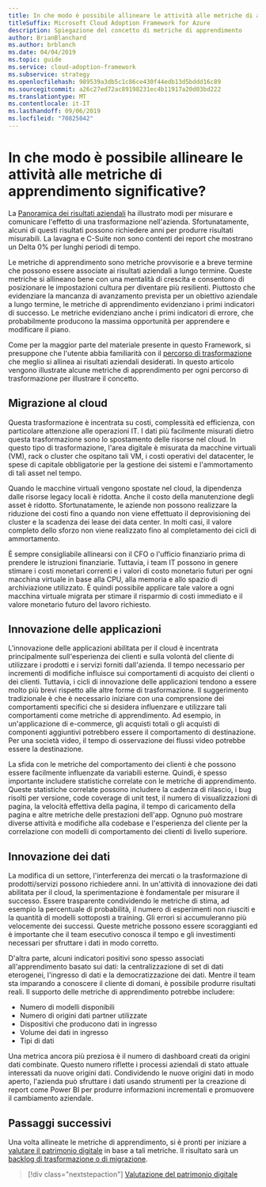 ```yaml
---
title: In che modo è possibile allineare le attività alle metriche di apprendimento significative?
titleSuffix: Microsoft Cloud Adoption Framework for Azure
description: Spiegazione del concetto di metriche di apprendimento
author: BrianBlanchard
ms.author: brblanch
ms.date: 04/04/2019
ms.topic: guide
ms.service: cloud-adoption-framework
ms.subservice: strategy
ms.openlocfilehash: 989539a3db5c1c86ce430f44edb13d5bddd16c89
ms.sourcegitcommit: a26c27ed72ac89198231ec4b11917a20d03bd222
ms.translationtype: MT
ms.contentlocale: it-IT
ms.lasthandoff: 09/06/2019
ms.locfileid: "70825042"
---
```

<!-- markdownlint-disable MD026 -->

# <a name="how-can-we-align-efforts-to-meaningful-learning-metrics"></a>In che modo è possibile allineare le attività alle metriche di apprendimento significative?

La [Panoramica dei risultati aziendali](business-outcomes/index.md) ha illustrato modi per misurare e comunicare l'effetto di una trasformazione nell'azienda. Sfortunatamente, alcuni di questi risultati possono richiedere anni per produrre risultati misurabili. La lavagna e C-Suite non sono contenti dei report che mostrano un Delta 0% per lunghi periodi di tempo.

Le metriche di apprendimento sono metriche provvisorie e a breve termine che possono essere associate ai risultati aziendali a lungo termine. Queste metriche si allineano bene con una mentalità di crescita e consentono di posizionare le impostazioni cultura per diventare più resilienti. Piuttosto che evidenziare la mancanza di avanzamento prevista per un obiettivo aziendale a lungo termine, le metriche di apprendimento evidenziano i primi indicatori di successo. Le metriche evidenziano anche i primi indicatori di errore, che probabilmente producono la massima opportunità per apprendere e modificare il piano.

Come per la maggior parte del materiale presente in questo Framework, si presuppone che l'utente abbia familiarità con il [percorso di trasformazione](../governance/journeys/index.md) che meglio si allinea ai risultati aziendali desiderati. In questo articolo vengono illustrate alcune metriche di apprendimento per ogni percorso di trasformazione per illustrare il concetto.

## <a name="cloud-migration"></a>Migrazione al cloud

Questa trasformazione è incentrata su costi, complessità ed efficienza, con particolare attenzione alle operazioni IT. I dati più facilmente misurati dietro questa trasformazione sono lo spostamento delle risorse nel cloud. In questo tipo di trasformazione, l'area digitale è misurata da macchine virtuali (VM), rack o cluster che ospitano tali VM, i costi operativi del datacenter, le spese di capitale obbligatorie per la gestione dei sistemi e l'ammortamento di tali asset nel tempo.

Quando le macchine virtuali vengono spostate nel cloud, la dipendenza dalle risorse legacy locali è ridotta. Anche il costo della manutenzione degli asset è ridotto. Sfortunatamente, le aziende non possono realizzare la riduzione dei costi fino a quando non viene effettuato il deprovisioning dei cluster e la scadenza dei lease dei data center. In molti casi, il valore completo dello sforzo non viene realizzato fino al completamento dei cicli di ammortamento.

È sempre consigliabile allinearsi con il CFO o l'ufficio finanziario prima di prendere le istruzioni finanziarie. Tuttavia, i team IT possono in genere stimare i costi monetari correnti e i valori di costo monetario futuri per ogni macchina virtuale in base alla CPU, alla memoria e allo spazio di archiviazione utilizzato. È quindi possibile applicare tale valore a ogni macchina virtuale migrata per stimare il risparmio di costi immediato e il valore monetario futuro del lavoro richiesto.

## <a name="application-innovation"></a>Innovazione delle applicazioni

L'innovazione delle applicazioni abilitata per il cloud è incentrata principalmente sull'esperienza dei clienti e sulla volontà del cliente di utilizzare i prodotti e i servizi forniti dall'azienda. Il tempo necessario per incrementi di modifiche influisce sui comportamenti di acquisto dei clienti o dei clienti. Tuttavia, i cicli di innovazione delle applicazioni tendono a essere molto più brevi rispetto alle altre forme di trasformazione. Il suggerimento tradizionale è che è necessario iniziare con una comprensione dei comportamenti specifici che si desidera influenzare e utilizzare tali comportamenti come metriche di apprendimento. Ad esempio, in un'applicazione di e-commerce, gli acquisti totali o gli acquisti di componenti aggiuntivi potrebbero essere il comportamento di destinazione. Per una società video, il tempo di osservazione dei flussi video potrebbe essere la destinazione.

La sfida con le metriche del comportamento dei clienti è che possono essere facilmente influenzate da variabili esterne. Quindi, è spesso importante includere statistiche correlate con le metriche di apprendimento. Queste statistiche correlate possono includere la cadenza di rilascio, i bug risolti per versione, code coverage di unit test, il numero di visualizzazioni di pagina, la velocità effettiva della pagina, il tempo di caricamento della pagina e altre metriche delle prestazioni dell'app. Ognuno può mostrare diverse attività e modifiche alla codebase e l'esperienza del cliente per la correlazione con modelli di comportamento dei clienti di livello superiore.

## <a name="data-innovation"></a>Innovazione dei dati

La modifica di un settore, l'interferenza dei mercati o la trasformazione di prodotti/servizi possono richiedere anni. In un'attività di innovazione dei dati abilitata per il cloud, la sperimentazione è fondamentale per misurare il successo. Essere trasparente condividendo le metriche di stima, ad esempio la percentuale di probabilità, il numero di esperimenti non riusciti e la quantità di modelli sottoposti a training. Gli errori si accumuleranno più velocemente dei successi. Queste metriche possono essere scoraggianti ed è importante che il team esecutivo conosca il tempo e gli investimenti necessari per sfruttare i dati in modo corretto.

D'altra parte, alcuni indicatori positivi sono spesso associati all'apprendimento basato sui dati: la centralizzazione di set di dati eterogenei, l'ingresso di dati e la democratizzazione dei dati. Mentre il team sta imparando a conoscere il cliente di domani, è possibile produrre risultati reali. Il supporto delle metriche di apprendimento potrebbe includere:

- Numero di modelli disponibili
- Numero di origini dati partner utilizzate
- Dispositivi che producono dati in ingresso
- Volume dei dati in ingresso
- Tipi di dati

Una metrica ancora più preziosa è il numero di dashboard creati da origini dati combinate. Questo numero riflette i processi aziendali di stato attuale interessati da nuove origini dati. Condividendo le nuove origini dati in modo aperto, l'azienda può sfruttare i dati usando strumenti per la creazione di report come Power BI per produrre informazioni incrementali e promuovere il cambiamento aziendale.

## <a name="next-steps"></a>Passaggi successivi

Una volta allineate le metriche di apprendimento, si è pronti per iniziare a [valutare il patrimonio digitale](../digital-estate/index.md) in base a tali metriche. Il risultato sarà un [backlog di trasformazione o di migrazione](../migrate/migration-considerations/prerequisites/technical-complexity.md).

> [!div class="nextstepaction"]
> [Valutazione del patrimonio digitale](../digital-estate/index.md)
